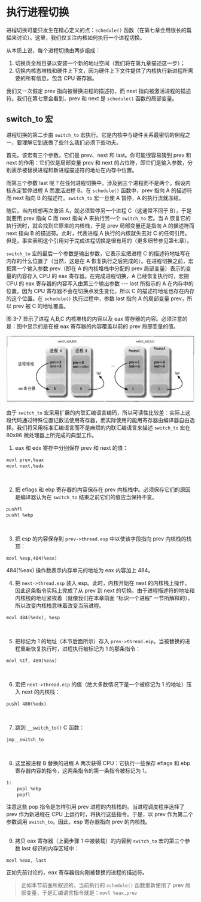 # 执行进程切换

进程切换可能只发生在精心定义的点：`schedule()` 函数（在第七章会用很长的篇幅来讨论）。这里，我们仅关注内核如何执行一个进程切换。

从本质上说，每个进程切换由两步组成：  
1. 切换页全局目录以安装一个新的地址空间（我们将在第九章描述这一步）；
2. 切换内核态堆栈和硬件上下文，因为硬件上下文件提供了内核执行新进程所需要的所有信息，包含 CPU 寄存器。

我们又一次假定 prev 指向被替换进程的描述符，而 next 指向被激活进程的描述符。我们在第七章会看到，prev 和 next 是 `schedule()` 函数的局部变量。

## switch_to 宏

进程切换的第二步由 `switch_to` 宏执行。它是内核中与硬件关系最密切的例程之一，要理解它到底做了些什么我们必须下些功夫。

首先，该宏有三个参数，它们是 prev、next 和 last。你可能很容易猜到 prev 和 next 的作用：它们仅是局部变量 prev 和 next 的占位符，即它们是输入参数，分别表示被替换进程和新进程描述符的地址在内存中位置。

而第三个参数 last 呢？在任何进程切换中，涉及到三个进程而不是两个。假设内核永定暂停进程 A 而激活进程 B。在 `schedule()` 函数中，prev 指向 A 的描述符而 next 指向 B 的描述符。`switch_to` 宏一旦使 A 暂停，A 的执行流就冻结。

随后，当内核想再次激活 A，就必须暂停另一个进程 C（这通常不同于 B），于是就要用 prev 指向 C 而 next 指向 A 来执行另一个 `switch_to` 宏。当 A 恢复它的执行流时，就会找到它原来的内核栈，于是 prev 局部变量还是指向 A 的描述符而 next 指向 B 的描述符。此时，代表进程 A 执行的内核就失去对 C 的任何引用。但是，事实表明这个引用对于完成进程切换是很有用的（更多细节参见第七章）。

`switch_to` 宏的最后一个参数是输出参数，它表示宏把进程 C 的描述符地址写在内存的什么位置了（当然，这是在 A 恢复执行之后完成的）。在进程切换之前，宏把第一个输入参数 prev（即在 A 的内核堆栈中分配的 prev 局部变量）表示的变量的内容存入 CPU 的 eax 寄存器。在完成进程切换，A 已经恢复执行时，宏把 CPU 的 eax 寄存器的内容写入由第三个输出参数 --- last 所指示的 A 在内存中的位置。因为 CPU 寄存器不会在切换点发生变化，所以 C 的描述符地址也存在内存的这个位置。在 `schedule()` 执行过程中，参数 last 指向 A 的局部变量 prev，所以 prev 被 C 的地址覆盖。

图 3-7 显示了进程 A,B,C 内核堆栈的内容以及 eax 寄存器的内容。必须注意的是：图中显示的是在被 eax 寄存器的内容覆盖以前的 prev 局部变量的值。

![图 3-7：通过一个进程切换保留对进程 C 的引用](../static/3_7.jpg)

由于 `switch_to` 宏采用扩展的内联汇编语言编码，所以可读性比较差：实际上这段代码通过特殊位置记数法使用寄存器，而实际使用的能用寄存器由编译器自由选择。我们将采用标准汇编语言而不是麻烦的内联汇编语言来描述 `switch_to` 宏在 80x86 微处理器上所完成的典型工作。

1. eax 和 edx 寄存中分别保存 prev 和 next 的值：  
```
movl prev,%eax
movl next,%edx
```
&emsp;

2. 把 eflags 和 ebp 寄存器的内容保存在 prev 内核栈中。必须保存它们的原因是编译器认为在 `switch_to` 结束之前它们的值应当保持不变。  
```
pushfl
pushl %ebp
```
&emsp;

3. 把 esp 的内容保存到 `prev->thread.esp` 中以使该字段指向 prev 内核栈的栈顶：  
```
movl %esp,484(%eax)
```
484(%eax) 操作数表示内存单元的地址为 eax 内容加上 484。
&emsp;

4. 把 `next->thread.esp` 装入 esp。此时，内核开始在 next 的内核栈上操作，因此这条指令实际上完成了从 prev 到 next 的切换。由于进程描述符的地址和内核栈的地址紧挨着（就像我们在本章前面 “标识一个进程” 一节所解释的），所以改变内核栈意味着改变当前进程。  
```
movl 484(%edx), %esp
```
&emsp;

5. 把标记为 1 的地址（本节后面所示）存入 `prev->thread.eip`。当被替换的进程重新恢复执行时，进程执行被标记为 1 的那条指令：  
```
movl %1f, 480(%eax)
```
&emsp;

6. 宏把 `next->thread.eip` 的值（绝大多数情况下是一个被标记为 1 的地址）压入 next 的内核栈：  
```
pushl 480(%edx)
```
&emsp;

7. 跳到 `__switch_to()` C 函数：  
```
jmp__switch_to
```
&emsp;

8. 这里被进程 B 替换的进程 A 两次获得 CPU：它执行一些保存 eflags 和 ebp 寄存器内容的指令，这两条指令的第一条指令被标记为 1。  
```
1:
    popl %ebp
    popfl
```
注意这些 pop 指令是怎样引用 prev 进程的内核栈的。当进程调度程序选择了 prev 作为新进程在 CPU 上运行时，将执行这些指令。于是，以 prev 作为第二个参数调用 `switch_to`。因此，esp 寄存器指向 prev 的内核栈。  
&emsp;

9. 拷贝 eax 寄存器（上面步骤 1 中被装载）的内容到 `switch_to` 宏的第三个参数 last 标识的内存区域中：  
```
movl %eax, last
```
正如先前讨论的，eax 寄存器指向刚被替换的进程的描述符。  

> 正如本节前面所叙述的，当前执行的 `schedule()` 函数重新使用了 prev 局部变量，于是汇编语言指令就是：`movl %eax,prev`  

&emsp;

